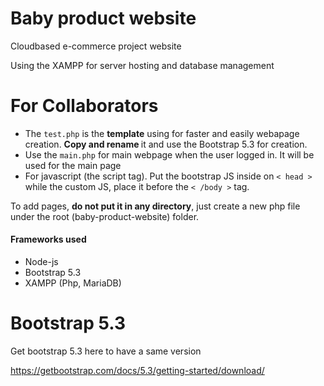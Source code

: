 # Baby product website
Cloudbased e-commerce project website

Using the XAMPP for server hosting and database management

# For Collaborators
- The <code>test.php</code> is the <strong>template</strong> using for faster and easily webapage creation. <strong>Copy and rename </strong> it and use the Bootstrap 5.3 for creation.
- Use the <code>main.php</code> for main webpage when the user logged in. It will be used for the main page
- For javascript (the script tag). Put the bootstrap JS inside on <code>< head ></code> while the custom JS, place it before the <code>< /body ></code> tag.

To add pages, <strong>do not put it in any directory</strong>, just create a new php file under the root (baby-product-website) folder.

#### Frameworks used
 - Node-js
 - Bootstrap 5.3
 - XAMPP (Php, MariaDB)

# Bootstrap 5.3
Get bootstrap 5.3 here to have a same version

https://getbootstrap.com/docs/5.3/getting-started/download/

